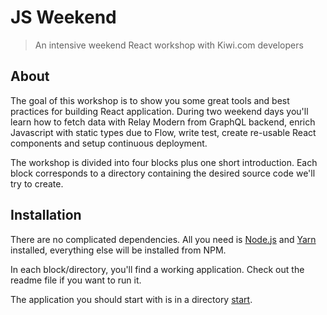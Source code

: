 # JS Weekend

> An intensive weekend React workshop with Kiwi.com developers

## About

The goal of this workshop is to show you some great tools and best practices for
building React application. During two weekend days you'll learn how to fetch
data with Relay Modern from GraphQL backend, enrich Javascript with static
types due to Flow, write test, create re-usable React components and setup
continuous deployment.

The workshop is divided into four blocks plus one short introduction. Each block
corresponds to a directory containing the desired source code we'll try to create.

## Installation

There are no complicated dependencies. All you need is [Node.js](https://nodejs.org/en/)
and [Yarn](https://yarnpkg.com/en/) installed, everything else will be installed
from NPM.

In each block/directory, you'll find a working application. Check out the readme
file if you want to run it.

The application you should start with is in a directory
[start](https://github.com/kiwicom/jsweekend/tree/master/start).
